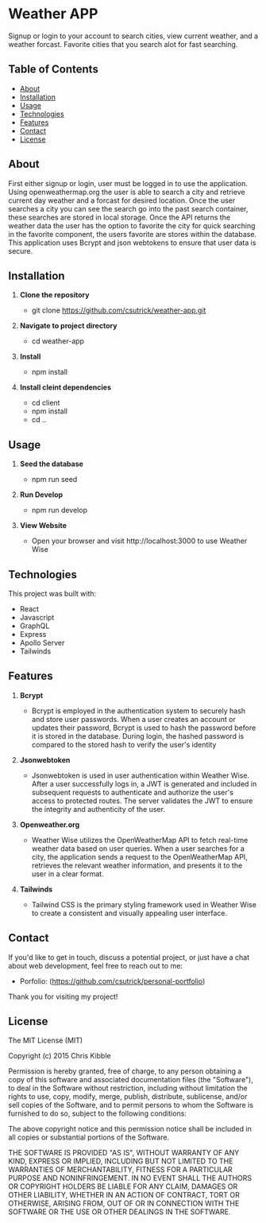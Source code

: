 # Weather APP

Signup or login to your account to search cities, view current weather, and a weather forcast. Favorite cities that you search alot for fast searching.

## Table of Contents

- [About](#about)
- [Installation](#installation)
- [Usage](#usage)
- [Technologies](#technologies)
- [Features](#features)
- [Contact](#contact)
- [License](#license)

## About

First either signup or login, user must be logged in to use the application. Using openweathermap.org the user is able to search a city and retrieve current day weather and a forcast for desired location. Once the user searches a city you can see the search go into the past search container, these searches are stored in local storage. Once the API returns the weather data the user has the option to favorite the city for quick searching in the favorite component, the users favorite are stores within the database. This application uses Bcrypt and json webtokens to ensure that user data is secure.

## Installation

1. **Clone the repository**

   - git clone https://github.com/csutrick/weather-app.git

2. **Navigate to project directory**

   - cd weather-app

3. **Install**

   - npm install

4. **Install cleint dependencies**
   - cd client
   - npm install
   - cd ..

## Usage

1. **Seed the database**

   - npm run seed

2. **Run Develop**

   - npm run develop

3. **View Website**
   - Open your browser and visit http://localhost:3000 to use Weather Wise

## Technologies

This project was built with:

- React
- Javascript
- GraphQL
- Express
- Apollo Server
- Tailwinds

## Features

1. **Bcrypt**

   - Bcrypt is employed in the authentication system to securely hash and store user passwords. When a user creates an account or updates their password, Bcrypt is used to hash the password before it is stored in the database. During login, the hashed password is compared to the stored hash to verify the user's identity

2. **Jsonwebtoken**

   - Jsonwebtoken is used in user authentication within Weather Wise. After a user successfully logs in, a JWT is generated and included in subsequent requests to authenticate and authorize the user's access to protected routes. The server validates the JWT to ensure the integrity and authenticity of the user.

3. **Openweather.org**

   - Weather Wise utilizes the OpenWeatherMap API to fetch real-time weather data based on user queries. When a user searches for a city, the application sends a request to the OpenWeatherMap API, retrieves the relevant weather information, and presents it to the user in a clear format.

4. **Tailwinds**
   - Tailwind CSS is the primary styling framework used in Weather Wise to create a consistent and visually appealing user interface.

## Contact

If you'd like to get in touch, discuss a potential project, or just have a chat about web development, feel free to reach out to me:

- Porfolio: (https://github.com/csutrick/personal-portfolio)

Thank you for visiting my project!

## License

The MIT License (MIT)

Copyright (c) 2015 Chris Kibble

Permission is hereby granted, free of charge, to any person obtaining a copy of this software and associated documentation files (the "Software"), to deal in the Software without restriction, including without limitation the rights to use, copy, modify, merge, publish, distribute, sublicense, and/or sell copies of the Software, and to permit persons to whom the Software is furnished to do so, subject to the following conditions:

The above copyright notice and this permission notice shall be included in all copies or substantial portions of the Software.

THE SOFTWARE IS PROVIDED "AS IS", WITHOUT WARRANTY OF ANY KIND, EXPRESS OR IMPLIED, INCLUDING BUT NOT LIMITED TO THE WARRANTIES OF MERCHANTABILITY, FITNESS FOR A PARTICULAR PURPOSE AND NONINFRINGEMENT. IN NO EVENT SHALL THE AUTHORS OR COPYRIGHT HOLDERS BE LIABLE FOR ANY CLAIM, DAMAGES OR OTHER LIABILITY, WHETHER IN AN ACTION OF CONTRACT, TORT OR OTHERWISE, ARISING FROM, OUT OF OR IN CONNECTION WITH THE SOFTWARE OR THE USE OR OTHER DEALINGS IN THE SOFTWARE.
